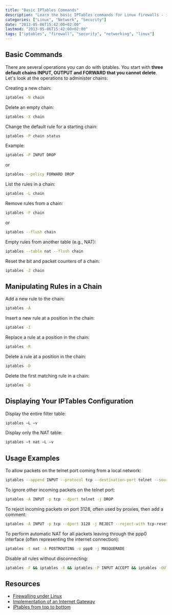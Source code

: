 ```yaml
---
title: "Basic IPTables Commands"
description: "Learn the basic IPTables commands for Linux firewalls - including chain manipulation, rule management, and practical examples."
categories: ["Linux", "Network", "Security"]
date: "2013-05-06T15:42:00+02:00"
lastmod: "2013-05-06T15:42:00+02:00"
tags: ["iptables", "firewall", "security", "networking", "linux"]
---
```


## Basic Commands

There are several operations you can do with iptables. You start with **three default chains INPUT, OUTPUT and FORWARD that you cannot delete**. Let's look at the operations to administer chains:

Creating a new chain:

```bash
iptables -N chain
```

Delete an empty chain:

```bash
iptables -X chain
```

Change the default rule for a starting chain:

```bash
iptables -P chain status
```

Example:

```bash
iptables -P INPUT DROP
```

or

```bash
iptables --policy FORWARD DROP
```

List the rules in a chain:

```bash
iptables -L chain
```

Remove rules from a chain:

```bash
iptables -F chain
```

or

```bash
iptables --flush chain
```

Empty rules from another table (e.g., NAT):

```bash
iptables --table nat --flush chain
```

Reset the bit and packet counters of a chain:

```bash
iptables -Z chain
```

## Manipulating Rules in a Chain

Add a new rule to the chain:

```bash
iptables -A
```

Insert a new rule at a position in the chain:

```bash
iptables -I
```

Replace a rule at a position in the chain:

```bash
iptables -R
```

Delete a rule at a position in the chain:

```bash
iptables -D
```

Delete the first matching rule in a chain:

```bash
iptables -D
```

## Displaying Your IPTables Configuration

Display the entire filter table:

```bash
iptables –L –v
```

Display only the NAT table:

```bash
iptables –t nat –L –v
```

## Usage Examples

To allow packets on the telnet port coming from a local network:

```bash
iptables --append INPUT --protocol tcp --destination-port telnet --source 192.168.13.0/24 --jump ACCEPT
```

To ignore other incoming packets on the telnet port:

```bash
iptables -A INPUT -p tcp --dport telnet -j DROP
```

To reject incoming packets on port 3128, often used by proxies, then add a comment:

```bash
iptables -A INPUT -p tcp --dport 3128 -j REJECT --reject-with tcp-reset -m comment --comment "Rejecting default proxy port"
```

To perform automatic NAT for all packets leaving through the ppp0 interface (often representing the internet connection):

```bash
iptables -t nat -A POSTROUTING -o ppp0 -j MASQUERADE
```

Disable all rules without disconnecting:

```bash
iptables -F && iptables -X && iptables -P INPUT ACCEPT && iptables -OUTPUT ACCEPT
```

## Resources

- [Firewalling under Linux](../../../static/pdf/firewalling_sous_linux.pdf)
- [Implementation of an Internet Gateway](../../../static/pdf/mise_en_oeuvre_d'une_passerelle_insternet.pdf)
- [IPtables from top to bottom](../../../static/pdf/firewall-iptables.pdf)
